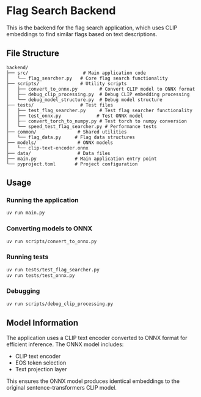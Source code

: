 # Flag Search Backend

This is the backend for the flag search application, which uses CLIP embeddings to find similar flags based on text descriptions.

## File Structure

```
backend/
├── src/                    # Main application code
│   └── flag_searcher.py   # Core flag search functionality
├── scripts/               # Utility scripts
│   ├── convert_to_onnx.py        # Convert CLIP model to ONNX format
│   ├── debug_clip_processing.py  # Debug CLIP embedding processing
│   └── debug_model_structure.py  # Debug model structure
├── tests/                 # Test files
│   ├── test_flag_searcher.py     # Test flag searcher functionality
│   ├── test_onnx.py             # Test ONNX model
│   ├── convert_torch_to_numpy.py # Test torch to numpy conversion
│   └── speed_test_flag_searcher.py # Performance tests
├── common/               # Shared utilities
│   └── flag_data.py     # Flag data structures
├── models/               # ONNX models
│   └── clip-text-encoder.onnx
├── data/                 # Data files
├── main.py              # Main application entry point
└── pyproject.toml       # Project configuration
```

## Usage

### Running the application
```bash
uv run main.py
```

### Converting models to ONNX
```bash
uv run scripts/convert_to_onnx.py
```

### Running tests
```bash
uv run tests/test_flag_searcher.py
uv run tests/test_onnx.py
```

### Debugging
```bash
uv run scripts/debug_clip_processing.py
```

## Model Information

The application uses a CLIP text encoder converted to ONNX format for efficient inference. The ONNX model includes:
- CLIP text encoder
- EOS token selection
- Text projection layer

This ensures the ONNX model produces identical embeddings to the original sentence-transformers CLIP model. 